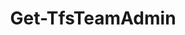 ﻿---
title: Get-TfsTeamAdmin
breadcrumbs: [ "Team", "TeamAdmin" ]
parent: "Team.TeamAdmin"
description: "Gets the administrators of a team. "
remarks: 
parameterSets: 
  "_All_": [ Admin, Collection, Project, Team ] 
  "__AllParameterSets":  
    Team: 
      type: "object"  
      position: "0"  
    Admin: 
      type: "string"  
      position: "1"  
    Collection: 
      type: "object"  
    Project: 
      type: "object" 
parameters: 
  - name: "Team" 
    description: "Specifies the name of the Team, its ID (a GUID), or a Microsoft.TeamFoundation.Core.WebApi.WebApiTeam object to connect to. When omitted, it defaults to the connection set by Connect-TfsTeam (if any). For more details, see the Get-TfsTeam cmdlet. " 
    globbing: false 
    pipelineInput: "true (ByValue)" 
    position: 0 
    type: "object" 
  - name: "Admin" 
    description: "Specifies the administrator to get from the given team. Wildcards are supported. When omitted, all administrators are returned. " 
    globbing: false 
    position: 1 
    type: "string" 
    defaultValue: "*" 
  - name: "Project" 
    description: "Specifies the name of the Team Project, its ID (a GUID), or a Microsoft.TeamFoundation.Core.WebApi.TeamProject object to connect to. When omitted, it defaults to the connection set by Connect-TfsTeamProject (if any). For more details, see the Get-TfsTeamProject cmdlet. " 
    globbing: false 
    type: "object" 
  - name: "Collection" 
    description: "Specifies the URL to the Team Project Collection or Azure DevOps Organization to connect to, a TfsTeamProjectCollection object (Windows PowerShell only), or a VssConnection object. You can also connect to an Azure DevOps Services organizations by simply providing its name instead of the full URL. For more details, see the Get-TfsTeamProjectCollection cmdlet. When omitted, it defaults to the connection set by Connect-TfsTeamProjectCollection (if any). " 
    globbing: false 
    type: "object"
inputs: 
  - type: "System.Object" 
    description: "Specifies the name of the Team, its ID (a GUID), or a Microsoft.TeamFoundation.Core.WebApi.WebApiTeam object to connect to. When omitted, it defaults to the connection set by Connect-TfsTeam (if any). For more details, see the Get-TfsTeam cmdlet. "
outputs: 
  - type: "Microsoft.VisualStudio.Services.Identity.Identity" 
    description: 
notes: 
relatedLinks: 
  - text: "Online Version:" 
    uri: "https://tfscmdlets.dev/docs/cmdlets/Team/TeamAdmin/Get-TfsTeamAdmin"
aliases: 
examples: 
---
